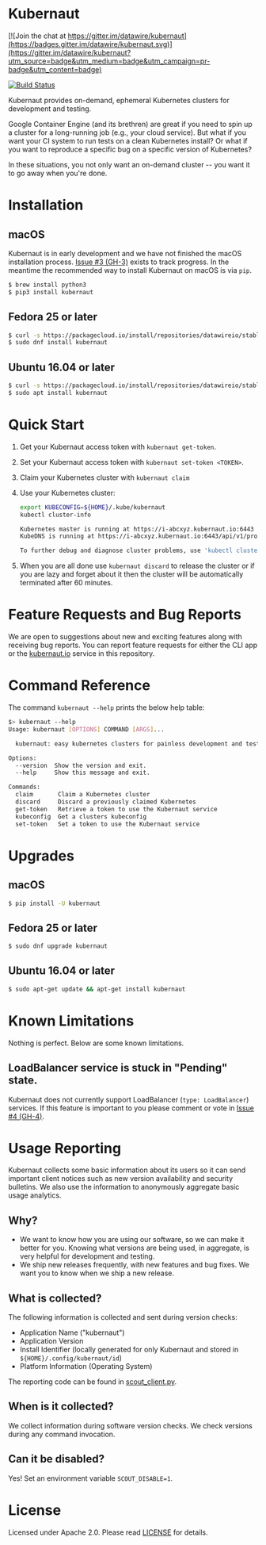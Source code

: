 # Kubernaut

[![Join the chat at https://gitter.im/datawire/kubernaut](https://badges.gitter.im/datawire/kubernaut.svg)](https://gitter.im/datawire/kubernaut?utm_source=badge&utm_medium=badge&utm_campaign=pr-badge&utm_content=badge)

[![Build Status](https://travis-ci.org/datawire/kubernaut.svg?branch=master)](https://travis-ci.org/datawire/kubernaut)

Kubernaut provides on-demand, ephemeral Kubernetes clusters for development and testing.

Google Container Engine (and its brethren) are great if you need to spin up a cluster for a long-running job (e.g., your cloud service). But what if you want your CI system to run tests on a clean Kubernetes install? Or what if you want to reproduce a specific bug on a specific version of Kubernetes?

In these situations, you not only want an on-demand cluster -- you want it to go away when you're done.

# Installation

## macOS

Kubernaut is in early development and we have not finished the macOS installation process. [Issue #3 (GH-3)](../../issues/3) exists to track progress. In the meantime the recommended way to install Kubernaut on macOS is via `pip`.

```bash
$ brew install python3
$ pip3 install kubernaut
```

## Fedora 25 or later

```bash
$ curl -s https://packagecloud.io/install/repositories/datawireio/stable/script.rpm.sh | sudo bash
$ sudo dnf install kubernaut
```

## Ubuntu 16.04 or later

```bash
$ curl -s https://packagecloud.io/install/repositories/datawireio/stable/script.deb.sh | sudo bash
$ sudo apt install kubernaut
```

# Quick Start

1. Get your Kubernaut access token with `kubernaut get-token`.
2. Set your Kubernaut access token with `kubernaut set-token <TOKEN>`.
3. Claim your Kubernetes cluster with `kubernaut claim`
4. Use your Kubernetes cluster:

    ```bash
    export KUBECONFIG=${HOME}/.kube/kubernaut
    kubectl cluster-info

    Kubernetes master is running at https://i-abcxyz.kubernaut.io:6443
    KubeDNS is running at https://i-abcxyz.kubernaut.io:6443/api/v1/proxy/namespaces/kube-system/services/kube-dns

    To further debug and diagnose cluster problems, use 'kubectl cluster-info dump'.
    ```

5. When you are all done use `kubernaut discard` to release the cluster or if you are lazy and forget about it then the cluster will be automatically terminated after 60 minutes.

# Feature Requests and Bug Reports

We are open to suggestions about new and exciting features along with receiving bug reports. You can report feature requests for either the CLI app or the [kubernaut.io](https://github.com/datawire/kubernaut) service in this repository.

# Command Reference

The command `kubernaut --help` prints the below help table:

```bash
$> kubernaut --help
Usage: kubernaut [OPTIONS] COMMAND [ARGS]...

  kubernaut: easy kubernetes clusters for painless development and testing

Options:
  --version  Show the version and exit.
  --help     Show this message and exit.

Commands:
  claim       Claim a Kubernetes cluster
  discard     Discard a previously claimed Kubernetes
  get-token   Retrieve a token to use the Kubernaut service
  kubeconfig  Get a clusters kubeconfig
  set-token   Set a token to use the Kubernaut service
```

# Upgrades

## macOS

```bash
$ pip install -U kubernaut
```

## Fedora 25 or later

```bash
$ sudo dnf upgrade kubernaut
```

## Ubuntu 16.04 or later

```bash
$ sudo apt-get update && apt-get install kubernaut
```

# Known Limitations

Nothing is perfect. Below are some known limitations.

## LoadBalancer service is stuck in "Pending" state.

Kubernaut does not currently support LoadBalancer (`type: LoadBalancer`) services. If this feature is important to you please comment or vote in [Issue #4 (GH-4)](../../issues/4).

# Usage Reporting

Kubernaut collects some basic information about its users so it can send important client notices such as new version availability and security bulletins. We also use the information to anonymously aggregate basic usage analytics.

## Why?

- We want to know how you are using our software, so we can make it better for you. Knowing what versions are being used, in aggregate, is very helpful for development and testing.
- We ship new releases frequently, with new features and bug fixes. We want you to know when we ship a new release.

## What is collected?

The following information is collected and sent during version checks:

- Application Name ("kubernaut")
- Application Version
- Install Identifier (locally generated for only Kubernaut and stored in `${HOME}/.config/kubernaut/id`)
- Platform Information (Operating System)

The reporting code can be found in [scout_client.py](kubernaut/scout_client.py).

## When is it collected?

We collect information during software version checks. We check versions during any command invocation.

## Can it be disabled?

Yes! Set an environment variable `SCOUT_DISABLE=1`.

# License

Licensed under Apache 2.0. Please read [LICENSE](LICENSE) for details.
